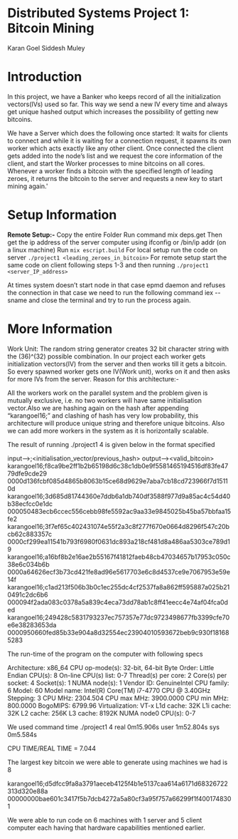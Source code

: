 # Distributed Systems Project 1: Bitcoin Mining

Karan Goel								Siddesh Muley

# Introduction

In this project, we have a Banker who keeps record of all the initialization vectors(IVs) used so far. This way we send a new IV every time and always get unique hashed output which increases the possibility of getting new bitcoins.

We have a Server which does the following once started:
It waits for clients to connect and while it is waiting for a connection request, it spawns its own worker which acts exactly like any other client.
Once connected the client gets added into the node’s list and we request the core information of the client, and start the Worker processes to mine bitcoins on all cores.
Whenever a worker finds a bitcoin with the specified length of leading zeroes, it returns the bitcoin to the server and requests a new key to start mining again.'

# Setup Information
**Remote Setup:-**
Copy the entire Folder
Run command mix deps.get
Then get the ip address of the server computer using ifconfig or /bin/ip addr (on a linux machine)
Run `mix escript.build`
For local setup run the code on server `./project1 <leading_zeroes_in_bitcoin>`
For remote setup start the same code on client following steps 1-3 and then running `./project1 <server_IP_address>`

At times system doesn’t start node in that case epmd daemon and refuses the connection in that case we need to run the following command iex --sname <Garbage name> and close the terminal and try to run the process again.


# More Information
Work Unit: The random string generator creates 32 bit character string with the (36)^(32) possible combination. In our project each worker gets initialization vectors(IV) from the server and then works till it gets a bitcoin. So every spawned worker gets one IV(Work unit), works on it and then asks for more IVs from the server. Reason for this architecture:-

All the workers work on the parallel system and the problem given is mutually exclusive, i.e. no two workers will have same initialisation vector.Also we are hashing again on the hash after appending “karangoel16;” and clashing of hash has very low probability, this architecture will produce unique string and therefore unique bitcoins. 
Also we can add more workers in the system as it is horizontally scalable.

The result of running ./project1 4 is given below in the format specified

input--><ufid>;<initialisation_vector/previous_hash>
output--><valid_bitcoin>
karangoel16;f8ca9be2ff1b2b65198d6c38c1db0e9f5581465194516df83fe4779dfe9cde29 0000d136fcbf085d4865b8063b15ce68d9629e7aba7cb18cd723966f7d15110d
karangoel16;3d685d81744360e7ddb6a1db740df3588f977d9a85ac4c54d40b38ecfcc0e1dc 000050483ecb6ccec556cebb98fe5592ac9aa33e9845025b45ba57bbfaa15fe2
karangoel16;3f7ef65c402431074e55f2a3c8f277f670e0664d8296f547c20bcb62c883357c 0000cf299ea11541b793f6980f0631dc893a218cf481d8a486aa5303ce789d19
karangoel16;a16bf8b2e16ae2b55167f41812faeb48cb47034657b17953c050c38e6c034b6b 0000a64626ecf3b73cd421fe8ad96e5617703e6c8d4537ce9e7067953e59e14f
karangoel16;c1ad213f506b3b0c1ec255dc4cf2537fa8a862ff595887a025b210491c2dc6b6 000094f2ada083c0378a5a839c4eca73dd78ab1c8ff41eecc4e74af04fca0ded
karangoel16;249428c5831793237ec757357e77dc9723498677fb3399cfe70e6e38283653da 0000950660fed85b33e904a8d32554ec23904010593672beb9c930f181685283



The run-time of the program on the computer with following specs

Architecture:          x86_64
CPU op-mode(s):        32-bit, 64-bit
Byte Order:            Little Endian
CPU(s):                8
On-line CPU(s) list:   0-7
Thread(s) per core:    2
Core(s) per socket:    4
Socket(s):             1
NUMA node(s):          1
Vendor ID:             GenuineIntel
CPU family:            6
Model:                 60
Model name:            Intel(R) Core(TM) i7-4770 CPU @ 3.40GHz
Stepping:              3
CPU MHz:               2304.504
CPU max MHz:           3900.0000
CPU min MHz:           800.0000
BogoMIPS:              6799.96
Virtualization:        VT-x
L1d cache:             32K
L1i cache:             32K
L2 cache:              256K
L3 cache:              8192K
NUMA node0 CPU(s):     0-7

We used command time ./project1 4
real    0m15.906s
user    1m52.804s
sys     0m5.584s

CPU TIME/REAL TIME = 7.044

The largest key bitcoin we were able to generate using machines we had is 8

karangoel16;d5dfcc9fa8a3791aeceb4125f4b1e5137caa614a6171d68326722313d320e88a 00000000bae601c3417f5b7dcb4272a5a80cf3a95f757a66299f1f4001748301



We were able to run code on 6 machines with 1 server and 5 client computer each having that hardware capabilities mentioned earlier.
